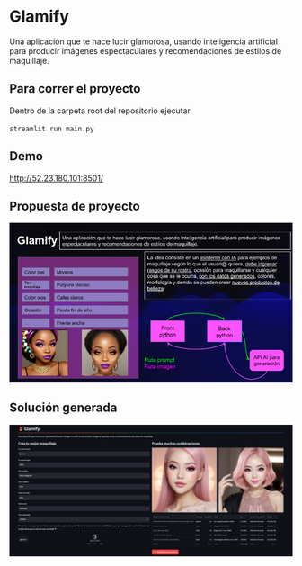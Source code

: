 # Glamify
Una aplicación que te hace lucir glamorosa, usando inteligencia artificial para producir imágenes espectaculares y recomendaciones de estilos de maquillaje.

## Para correr el proyecto
Dentro de la carpeta root del repositorio ejecutar

`streamlit run main.py`

## Demo

http://52.23.180.101:8501/

## Propuesta de proyecto

![](img/presentacion.png)

## Solución generada

![](img/final.jpeg)
